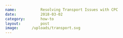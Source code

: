 ```yaml
---
name:           Resolving Transport Issues with CPC
date:           2018-03-02
category:       how-to
layout:         post
image:      /uploads/transport.svg
---
```

